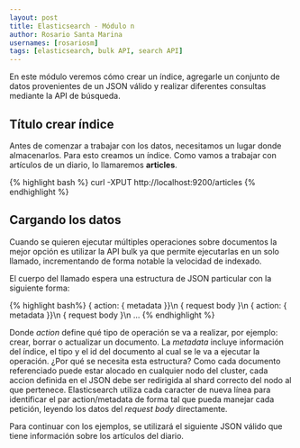 ```yaml
---
layout: post
title: Elasticsearch - Módulo n
author: Rosario Santa Marina
usernames: [rosariosm]
tags: [elasticsearch, bulk API, search API]
---
```


En este módulo veremos cómo crear un índice, agregarle un conjunto de datos provenientes de un JSON válido y realizar diferentes consultas mediante la API de búsqueda.


Título crear índice
-------------------
Antes de comenzar a trabajar con los datos, necesitamos un lugar donde almacenarlos. Para esto creamos un índice. Como vamos a trabajar con artículos de un diario, lo llamaremos **articles**.

{% highlight bash %}
curl -XPUT http://localhost:9200/articles
{% endhighlight %}

Cargando los datos
------------------

Cuando se quieren ejecutar múltiples operaciones sobre documentos la mejor opción es utilizar la API bulk ya que permite ejecutarlas en un solo llamado, incrementando de forma notable la velocidad de indexado.

El cuerpo del llamado espera una estructura de JSON particular con la siguiente forma:

{% highlight bash%}
{ action: { metadata }}\n
{ request body        }\n
{ action: { metadata }}\n
{ request body        }\n
...
{% endhighlight %}

Donde *action* define qué tipo de operación se va a realizar, por ejemplo: crear, borrar o actualizar un documento. La *metadata* incluye información del índice, el tipo y el id del documento al cual se le va a ejecutar la operación.
¿Por qué se necesita esta estructura? Como cada documento referenciado puede estar alocado en cualquier nodo del cluster, cada accion definida en el JSON debe ser redirigida al shard correcto del nodo al que pertenece. Elasticsearch utiliza cada caracter de nueva línea para identificar el par action/metadata de forma tal que pueda manejar cada petición, leyendo los datos del *request body* directamente. 

Para continuar con los ejemplos, se utilizará el siguiente JSON válido que tiene información sobre los artículos del diario. 
